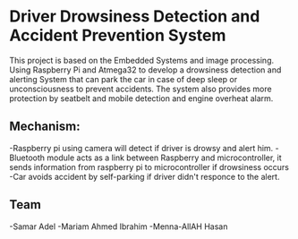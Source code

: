 # Driver Drowsiness Detection and Accident Prevention System
 This project is based on the Embedded Systems and image processing. Using
 Raspberry Pi and Atmega32 to develop a drowsiness detection and alerting
 System that can park the car in case of deep sleep or unconsciousness to
 prevent accidents. The system also provides more protection by seatbelt and
 mobile detection and engine overheat alarm. 

## Mechanism:
 -Raspberry pi using camera will detect if driver is drowsy and alert him.
 -Bluetooth module acts as a link between Raspberry and microcontroller, it sends information from raspberry pi to microcontroller if drowsiness occurs
 -Car avoids accident by self-parking if driver didn't responce to the alert.

## Team
 -Samar Adel
 -Mariam Ahmed Ibrahim
 -Menna-AllAH Hasan


